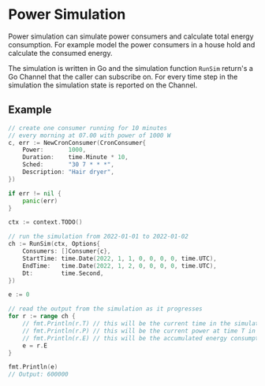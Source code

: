 # Power Simulation

Power simulation can simulate power consumers and calculate total energy consumption. For example model the power consumers in a house hold and calculate the consumed energy.

The simulation is written in Go and the simulation function `RunSim` return's a Go Channel that the caller can subscribe on. For every time step in the simulation the simulation state is reported on the Channel.

## Example

```go
// create one consumer running for 10 minutes
// every morning at 07.00 with power of 1000 W
c, err := NewCronConsumer(CronConsumer{
    Power:       1000,
    Duration:    time.Minute * 10,
    Sched:       "30 7 * * *",
    Description: "Hair dryer",
})

if err != nil {
    panic(err)
}

ctx := context.TODO()

// run the simulation from 2022-01-01 to 2022-01-02
ch := RunSim(ctx, Options{
    Consumers: []Consumer{c},
    StartTime: time.Date(2022, 1, 1, 0, 0, 0, 0, time.UTC),
    EndTime:   time.Date(2022, 1, 2, 0, 0, 0, 0, time.UTC),
    Dt:        time.Second,
})

e := 0

// read the output from the simulation as it progresses
for r := range ch {
    // fmt.Println(r.T) // this will be the current time in the simulation
    // fmt.Println(r.P) // this will be the current power at time T in the simulation
    // fmt.Println(r.E) // this will be the accumulated energy consumption over the simulation
    e = r.E
}

fmt.Println(e)
// Output: 600000
```
